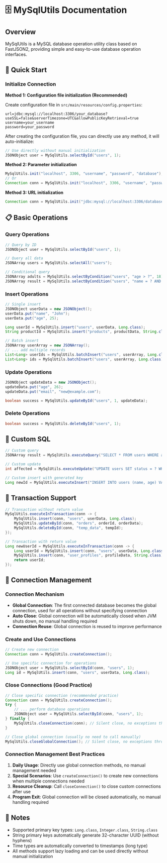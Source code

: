 # 🗄️ MySqlUtils Documentation

## Overview

MySqlUtils is a MySQL database operation utility class based on FastJSON2, providing simple and easy-to-use database operation interfaces.

## 🚀 Quick Start

### Initialize Connection

**Method 1: Configuration file initialization (Recommended)**

Create configuration file in `src/main/resources/config.properties`:

```properties
url=jdbc:mysql://localhost:3306/your_database?useSSL=false&serverTimezone=UTC&allowPublicKeyRetrieval=true
username=your_username
password=your_password
```

After creating the configuration file, you can directly use any method, it will auto-initialize:

```java
// Use directly without manual initialization
JSONObject user = MySqlUtils.selectById("users", 1);
```

**Method 2: Parameter initialization**

```java
MySqlUtils.init("localhost", 3306, "username", "password", "database");
// Or
Connection conn = MySqlUtils.init("localhost", 3306, "username", "password", "database");
```

**Method 3: URL initialization**

```java
Connection conn = MySqlUtils.init("jdbc:mysql://localhost:3306/database", "username", "password");
```

## 📋 Basic Operations

### Query Operations

```java
// Query by ID
JSONObject user = MySqlUtils.selectById("users", 1);

// Query all data
JSONArray users = MySqlUtils.selectAll("users");

// Conditional query
JSONArray adults = MySqlUtils.selectByCondition("users", "age > ?", 18);
JSONArray result = MySqlUtils.selectByCondition("users", "name = ? AND age > ?", "John", 20);
```

### Insert Operations

```java
// Single insert
JSONObject userData = new JSONObject();
userData.put("name", "John");
userData.put("age", 25);

Long userId = MySqlUtils.insert("users", userData, Long.class);
String productId = MySqlUtils.insert("products", productData, String.class); // Auto-generate UUID

// Batch insert
JSONArray userArray = new JSONArray();
// ... add multiple records
List<Long> userIds = MySqlUtils.batchInsert("users", userArray, Long.class, 500); // 500 per batch
List<Long> ids = MySqlUtils.batchInsert("users", userArray, Long.class); // Default 1000 per batch
```

### Update Operations

```java
JSONObject updateData = new JSONObject();
updateData.put("age", 26);
updateData.put("email", "new@example.com");

boolean success = MySqlUtils.updateById("users", 1, updateData);
```

### Delete Operations

```java
boolean success = MySqlUtils.deleteById("users", 1);
```

## 🔧 Custom SQL

```java
// Custom query
JSONArray result = MySqlUtils.executeQuery("SELECT * FROM users WHERE age BETWEEN ? AND ?", 18, 65);

// Custom update
int affected = MySqlUtils.executeUpdate("UPDATE users SET status = ? WHERE age < ?", "inactive", 18);

// Custom insert with generated key
Long newId = MySqlUtils.executeInsert("INSERT INTO users (name, age) VALUES (?, ?)", Long.class, "Jane", 30);
```

## 💼 Transaction Support

```java
// Transaction without return value
MySqlUtils.executeInTransaction(conn -> {
    MySqlUtils.insert(conn, "users", userData, Long.class);
    MySqlUtils.updateById(conn, "orders", orderId, orderData);
    MySqlUtils.deleteById(conn, "temp_data", tempId);
});

// Transaction with return value
Long newUserId = MySqlUtils.executeInTransaction(conn -> {
    Long userId = MySqlUtils.insert(conn, "users", userData, Long.class);
    MySqlUtils.insert(conn, "user_profiles", profileData, String.class);
    return userId;
});
```

## 🔌 Connection Management

### Connection Mechanism

- **Global Connection**: The first connected database becomes the global connection, used for all operations without specifying connection
- **Auto Close**: Global connection will be automatically closed when JVM shuts down, no manual handling required
- **Connection Reuse**: Global connection is reused to improve performance

### Create and Use Connections

```java
// Create new connection
Connection conn = MySqlUtils.createConnection();

// Use specific connection for operations
JSONObject user = MySqlUtils.selectById(conn, "users", 1);
Long id = MySqlUtils.insert(conn, "users", userData, Long.class);
```

### Close Connections (Good Practice)

```java
// Close specific connection (recommended practice)
Connection conn = MySqlUtils.createConnection();
try {
    // ... perform database operations
    JSONObject user = MySqlUtils.selectById(conn, "users", 1);
} finally {
    MySqlUtils.closeConnection(conn); // Silent close, no exceptions thrown
}

// Close global connection (usually no need to call manually)
MySqlUtils.closeGlobalConnection(); // Silent close, no exceptions thrown
```

### Connection Management Best Practices

1. **Daily Usage**: Directly use global connection methods, no manual management needed
2. **Special Scenarios**: Use `createConnection()` to create new connections when multiple connections needed
3. **Resource Cleanup**: Call `closeConnection()` to close custom connections after use
4. **Program Exit**: Global connection will be closed automatically, no manual handling required

## 📝 Notes

- Supported primary key types: `Long.class`, `Integer.class`, `String.class`
- String primary keys automatically generate 32-character UUID (without hyphens)
- Time types are automatically converted to timestamps (long type)
- All methods support lazy loading and can be used directly without manual initialization 